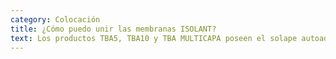 ```yaml
---
category: Colocación
title: ¿Cómo puedo unir las membranas ISOLANT?
text: Los productos TBA5, TBA10 y TBA MULTICAPA poseen el solape autoadhesivo RAPI-TAC. Nuestra línea INDUSTRIA y otros productos como la ALU FUSION poseen nuestro rebaje para termosoldado patentado, haciendo la unión con pistola de aire caliente la solución más efectiva y segura de todo el mercado. Todas las demás pueden unirse por solape o a tope con cinta adhesiva. (Bajo ninguna circunstancia intente unir nuestras membranas con soplete).
---
```

